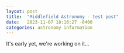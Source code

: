 ```yaml
---
layout: post
title:  "Middlefield Astronomy - test post"
date:   2023-11-07 18:16:27 -0400
categories: astronomy information
---
```


It's early yet, we're working on it...


